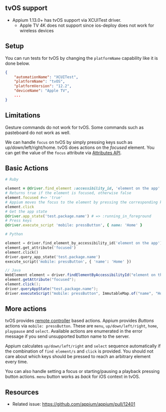 ## tvOS support

- Appium 1.13.0+ has tvOS support via XCUITest driver.
    - Apple TV 4K does not support since ios-deploy does not work for wireless devices

## Setup

You can run tests for tvOS by changing the `platformName` capability like it is done below.

```json
{
    "automationName": "XCUITest",
    "platformName": "tvOS",
    "platformVersion": "12.2",
    "deviceName": "Apple TV",
    ...
}
```

## Limitations
Gesture commands do not work for tvOS. Some commands such as pasteboard do not work as well.

We can handle `focus` on tvOS by simply pressing keys such as up/down/left/right/home.
tvOS does actions on the _focused_ element. You can get the value of the `focus` attribute via [Attributes API](http://appium.io/docs/en/commands/element/attributes/attribute/).


## Basic Actions

```ruby
# Ruby

element = @driver.find_element :accessibility_id, 'element on the app'
# Returns true if the element is focused, otherwise false
element.focused #=> 'true'
# Appium moves the focus to the element by pressing the corresponding keys and clicking the element
element.click
# Get the app state
@driver.app_state('test.package.name') # => :running_in_foreground
# Press keys
@driver.execute_script 'mobile: pressButton', { name: 'Home' }
```

```Python
# Python

element = driver.find_element_by_accessibility_id('element on the app')
element.get_attribute('focused')
element.click()
driver.query_app_state('test.package.name')
execute_script('mobile: pressButton', { 'name': 'Home' })
```

```java
// Java
WebElement element = driver.findElementByAccessibilityId("element on the app");
element.getAttribute("focused");
element.click();
driver.queryAppState("test.package.name");
driver.executeScript("mobile: pressButton", ImmutableMap.of("name", "Home"));
```

## More actions
tvOS provides [remote controller](https://developer.apple.com/design/human-interface-guidelines/tvos/remote-and-controllers/remote/) based actions. Appium provides _Buttons_ actions via `mobile: pressButton`. These are `menu`, `up/down/left/right`, `home`, `playpause` and `select`. Available actions are enumerated in the error message if you send unsupported button name to the server.

Appium calculates `up/down/left/right` and `select` sequence automatically if the combination of `find element/s` and `click` is provided. You should not care about which keys should be pressed to reach an arbitrary element every time.

You can also handle setting a focus or starting/pausing a playback pressing button actions. `menu` button works as _back_ for iOS context in tvOS.

## Resources
- Related issue: https://github.com/appium/appium/pull/12401
